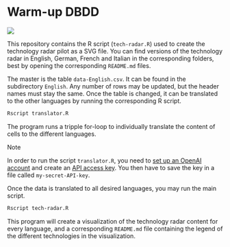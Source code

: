 # Warm-up DBDD

![](terminal.gif)

This repository contains the R script (`tech-radar.R`) used to create the technology radar pilot as a SVG file. You can find versions of the technology radar in English, German, French and Italian in the corresponding folders, best by opening the corresponding `README.md` files.

The master is the table `data-English.csv`. It can be found in the subdirectory `English`. Any number of rows may be updated, but the header names must stay the same. Once the table is changed, it can be translated to the other languages by running the corresponding R script.

```bash
Rscript translator.R
```

The program runs a tripple for-loop to individually translate the content of cells to the different languages.

> [!NOTE]  
> In order to run the script `translator.R`, you need to [set up an OpenAI account](https://openai.com/product) and create an [API access key](https://platform.openai.com/). You then have to save the key in a file called `my-secret-API-key`.

Once the data is translated to all desired languages, you may run the main script.

```bash
Rscript tech-radar.R
```

This program will create a visualization of the technology radar content for every language, and a corresponding `README.md` file containing the legend of the different technologies in the visualization.
